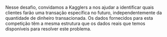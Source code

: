 Nesse desafio, convidamos a Kagglers a nos ajudar a identificar quais clientes farão uma transação específica no futuro, independentemente da quantidade de dinheiro transacionada. Os dados fornecidos para esta competição têm a mesma estrutura que os dados reais que temos disponíveis para resolver este problema.